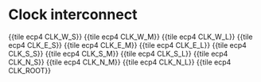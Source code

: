 # Clock interconnect

{{tile ecp4 CLK_W_S}}
{{tile ecp4 CLK_W_M}}
{{tile ecp4 CLK_W_L}}
{{tile ecp4 CLK_E_S}}
{{tile ecp4 CLK_E_M}}
{{tile ecp4 CLK_E_L}}
{{tile ecp4 CLK_S_S}}
{{tile ecp4 CLK_S_M}}
{{tile ecp4 CLK_S_L}}
{{tile ecp4 CLK_N_S}}
{{tile ecp4 CLK_N_M}}
{{tile ecp4 CLK_N_L}}
{{tile ecp4 CLK_ROOT}}
